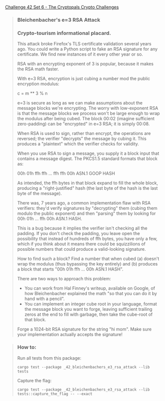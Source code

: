 [Challenge 42 Set 6 - The Cryptopals Crypto Challenges](https://cryptopals.com/sets/6/challenges/42)

> ### Bleichenbacher's e=3 RSA Attack
>
> ### Crypto-tourism informational placard.
>
> This attack broke Firefox's TLS certificate validation several years ago. You could write a Python script to fake an RSA signature for any certificate. We find new instances of it every other year or so.
>
> RSA with an encrypting exponent of 3 is popular, because it makes the RSA math faster.
>
> With e=3 RSA, encryption is just cubing a number mod the public encryption modulus:
>
>  c = m \*\* 3 % n
>
> e=3 is secure as long as we can make assumptions about the message blocks we're encrypting. The worry with low-exponent RSA is that the message blocks we process won't be large enough to wrap the modulus after being cubed. The block 00:02 (imagine sufficient zero-padding) can be "encrypted" in e=3 RSA; it is simply 00:08.
>
> When RSA is used to sign, rather than encrypt, the operations are reversed; the verifier "decrypts" the message by cubing it. This produces a "plaintext" which the verifier checks for validity.
>
> When you use RSA to sign a message, you supply it a block input that contains a message digest. The PKCS1.5 standard formats that block as:
>
> 00h 01h ffh ffh ... ffh ffh 00h ASN.1 GOOP HASH
>
> As intended, the ffh bytes in that block expand to fill the whole block, producing a "right-justified" hash (the last byte of the hash is the last byte of the message).
>
> There was, 7 years ago, a common implementation flaw with RSA verifiers: they'd verify signatures by "decrypting" them (cubing them modulo the public exponent) and then "parsing" them by looking for 00h 01h ... ffh 00h ASN.1 HASH.
>
> This is a bug because it implies the verifier isn't checking all the padding. If you don't check the padding, you leave open the possibility that instead of hundreds of ffh bytes, you have only a few, which if you think about it means there could be squizzilions of possible numbers that could produce a valid-looking signature.
>
> How to find such a block? Find a number that when cubed (a) doesn't wrap the modulus (thus bypassing the key entirely) and (b) produces a block that starts "00h 01h ffh ... 00h ASN.1 HASH".
>
> There are two ways to approach this problem:
>
> -   You can work from Hal Finney's writeup, available on Google, of how Bleichenbacher explained the math "so that you can do it by hand with a pencil".
> -   You can implement an integer cube root in your language, format the message block you want to forge, leaving sufficient trailing zeros at the end to fill with garbage, then take the cube-root of that block.
>
> Forge a 1024-bit RSA signature for the string "hi mom". Make sure your implementation actually accepts the signature!

> ### How to:
> Run all tests from this package:
>
>     cargo test --package _42_bleichenbachers_e3_rsa_attack --lib tests
>
> Capture the flag:
>
>     cargo test --package _42_bleichenbachers_e3_rsa_attack --lib tests::capture_the_flag -- --exact
